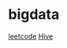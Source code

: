 # bigdata

[leetcode](https://github.com/liuyongmu/bigdata/tree/main/LeetCode/src/leetcode/editor/cn)    [Hive](https://github.com/liuyongmu/bigdata/blob/main/Hive) 

